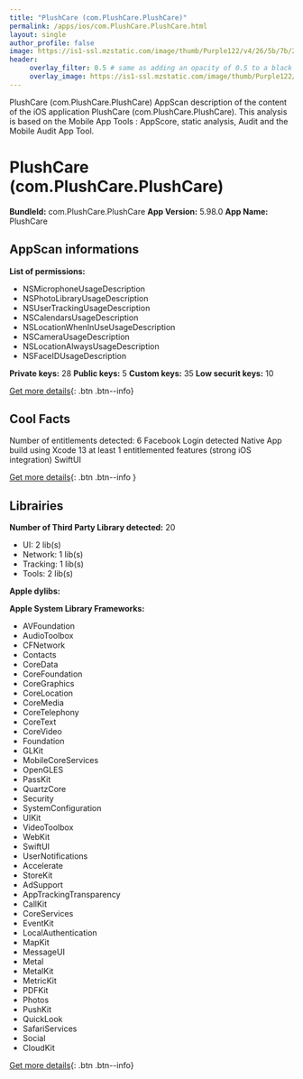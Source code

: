 ```yaml
---
title: "PlushCare (com.PlushCare.PlushCare)"
permalink: /apps/ios/com.PlushCare.PlushCare.html
layout: single
author_profile: false
image: https://is1-ssl.mzstatic.com/image/thumb/Purple122/v4/26/5b/7b/265b7b8c-bca0-068f-7641-07b3f84c4ee3/AppIcon-0-1x_U007emarketing-0-5-0-85-220.png/512x512bb.jpg
header: 
     overlay_filter: 0.5 # same as adding an opacity of 0.5 to a black background
     overlay_image: https://is1-ssl.mzstatic.com/image/thumb/Purple122/v4/26/5b/7b/265b7b8c-bca0-068f-7641-07b3f84c4ee3/AppIcon-0-1x_U007emarketing-0-5-0-85-220.png/512x512bb.jpg
---
```

PlushCare (com.PlushCare.PlushCare) AppScan description of the content of the iOS application PlushCare (com.PlushCare.PlushCare). This analysis is based on the Mobile App Tools : AppScore, static analysis, Audit and the Mobile Audit App Tool.

# PlushCare (com.PlushCare.PlushCare)

**BundleId:** com.PlushCare.PlushCare
**App Version:** 5.98.0
**App Name:** PlushCare


## AppScan informations 

**List of permissions:** 
- NSMicrophoneUsageDescription
- NSPhotoLibraryUsageDescription
- NSUserTrackingUsageDescription
- NSCalendarsUsageDescription
- NSLocationWhenInUseUsageDescription
- NSCameraUsageDescription
- NSLocationAlwaysUsageDescription
- NSFaceIDUsageDescription
  
  
**Private keys:** 28
**Public keys:** 5
**Custom keys:** 35
**Low securit keys:** 10
  
[Get more details](/pricing.html){: .btn .btn--info}

## Cool Facts

Number of entitlements detected: 6
Facebook Login detected
Native App
build using Xcode 13
at least 1 entitlemented features (strong iOS integration)
SwiftUI
  
[Get more details](/pricing.html){: .btn .btn--info }

## Librairies 
**Number of Third Party Library detected:** 20
- UI: 2 lib(s)
- Network: 1 lib(s)
- Tracking: 1 lib(s)
- Tools: 2 lib(s)


**Apple dylibs:**


**Apple System Library Frameworks:**
- AVFoundation
- AudioToolbox
- CFNetwork
- Contacts
- CoreData
- CoreFoundation
- CoreGraphics
- CoreLocation
- CoreMedia
- CoreTelephony
- CoreText
- CoreVideo
- Foundation
- GLKit
- MobileCoreServices
- OpenGLES
- PassKit
- QuartzCore
- Security
- SystemConfiguration
- UIKit
- VideoToolbox
- WebKit
- SwiftUI
- UserNotifications
- Accelerate
- StoreKit
- AdSupport
- AppTrackingTransparency
- CallKit
- CoreServices
- EventKit
- LocalAuthentication
- MapKit
- MessageUI
- Metal
- MetalKit
- MetricKit
- PDFKit
- Photos
- PushKit
- QuickLook
- SafariServices
- Social
- CloudKit


  
[Get more details](/pricing.html){: .btn .btn--info}

